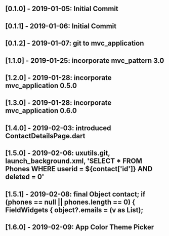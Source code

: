 ## [0.1.0] - 2019-01-05: Initial Commit
## [0.1.1] - 2019-01-06: Initial Commit
## [0.1.2] - 2019-01-07: git to mvc_application
## [1.1.0] - 2019-01-25: incorporate mvc_pattern 3.0
## [1.2.0] - 2019-01-28: incorporate mvc_application 0.5.0
## [1.3.0] - 2019-01-28: incorporate mvc_application 0.6.0
## [1.4.0] - 2019-02-03: introduced ContactDetailsPage.dart
## [1.5.0] - 2019-02-06: uxutils.git, launch_background.xml, 'SELECT * FROM Phones WHERE userid = ${contact['id']} AND deleted = 0'
## [1.5.1] - 2019-02-08: final Object contact;  if (phones == null || phones.length == 0) { FieldWidgets<Contact> { object?.emails = (v as List<Item>);
## [1.6.0] - 2019-02-09: App Color Theme Picker




